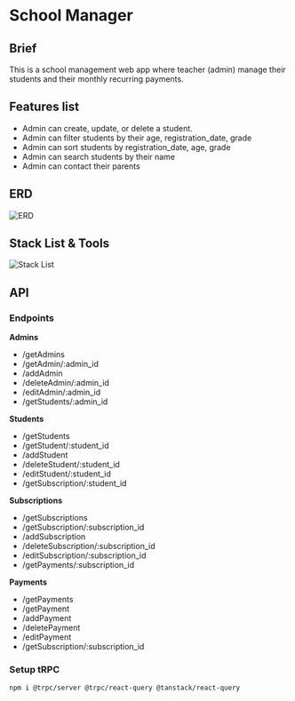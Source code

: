 # School Manager

## Brief

This is a school management web app where teacher (admin) manage their students and their monthly recurring payments.

## Features list

- Admin can create, update, or delete a student.
- Admin can filter students by their age, registration_date, grade
- Admin can sort students by registration_date, age, grade
- Admin can search students by their name
- Admin can contact their parents

## ERD

![ERD](https://asana-user-private-us-east-1.s3.amazonaws.com/assets/1205415844296691/1205707870019584/c079e642ec9b477b6c015dcf3cf065a5?X-Amz-Security-Token=IQoJb3JpZ2luX2VjEPv%2F%2F%2F%2F%2F%2F%2F%2F%2F%2FwEaCXVzLWVhc3QtMSJHMEUCIQCaLEbBeR3Efa5qqLNFiNoUOaApwmnDmsuJdLHlemeXGAIgR03bjDZxEG1DqRHrfDeKz59MQt2xsdajZL7%2FRtBxnXAqsgUIExAAGgw0MDM0ODM0NDY4NDAiDKvuYojYPwRHIwh7ySqPBXClO1xRXnuWgeA9Gu1b7likv6NYrshdGspmkwnA8lollg4%2FnSRtv0TlfedfoA9u6n%2BLXZgM51BsZxdZi%2Fd%2BVGRGtH5bFPm1a8fW4aTrJp%2FJI7njm4tMGdM4jGNQlWF58QRCKiXw%2FY0OtYuEL3tdY8mMOPmDLnztNCGkz2jMPEkCgSPqhIdebG9uD8UZdjv%2FOVuPgmIH%2FcNAPJUJiumS47jXAB5DlN7oAYVu%2BCzi6lBWB3EBYNp12l7EvLJ1JX5R8qdQVI64COHJwOVioyK7xeZwX6q4GOG495u9WZdBBtqcwAnkXCiiOdMdTqxZAf0WC3JPE9kbGQuH3Gsk9z8wPZAawy%2Bor4uHB7cMN8Cf6JBLWKGHldxEA0Gd06IK2joLBZ1BdhmZZuPZjTSRfIvk9z8eKyJcs2gbzfacoioUJwGxpsPgkkk09IaS2xq7MJDhyq0uuY0CLUfjBKIOlgRamRA3WmNvhErJWzSs%2BgWuJVJzbBH8tWXLcl7VxTVPSPccdKa5DNpUEAwpFhofYTH2i57xHeaZIZl%2BFk8qX5WDiONYEvaXcPqG9hp3ioVXm7mdbPPSesNlbnQo%2FJd289F5kNtDXhuSZSmdcAlGMH%2BZIWfJYmngcmTkY1uYHDahkoiq4qDFKWpz17f3%2FM4e3DaYfSAQ7eQTLvRuyMg%2FbGuvdTiqgagFXJfbthFu20wky5GT1vxAuhw%2Bvqet6DIhS%2B1DKjQxNB33JbWNDsENCeCG8FtpTAluPnlqXROrcgDCgW1PP68PwEH9dOV4PNDYtiQNHkP8OVMPEt6QVzY4dZzBY0t2IWJV7jiu%2BfCoXpQWnlPTPJ6Xuuq5KkZVszpu1115zAH33kTeLZAcm8cJldx6Y68wnI2fqQY6sQFOzw%2BEzvj8oCQJVrSbwNxrk6gMCcuvWPguqAZJ3oFey2GnfI5ftzy5h30eNirmh2BpHk6VLZjROnBEulk1lor%2F9EFKsEWn0yl%2FNqlZ3cHyGOs9QQYnHoytSX4PGcQysxsqyM1eDbTNGfDY7ybwpmVI%2BpHxIIBZLa6QEGmuPXd7TdfbLmBm65DDncagKQu9nLsRpwzDUsvBlqFNO1tWQPhysQAiyNGIhC2PGwrDOFPLxwc%3D&X-Amz-Algorithm=AWS4-HMAC-SHA256&X-Amz-Date=20231012T111552Z&X-Amz-SignedHeaders=host&X-Amz-Expires=120&X-Amz-Credential=ASIAV34L4ZY4HB23NRHE%2F20231012%2Fus-east-1%2Fs3%2Faws4_request&X-Amz-Signature=2333781600f32729469b82d582c28aa9c70b1cfedd641b5c4b69b6e0f3880d2e#_=_)

## Stack List & Tools

![Stack List](https://asana-user-private-us-east-1.s3.amazonaws.com/assets/1205415844296691/1205708153499409/ec487fd9f9475b778380d2a41a6b84b4?X-Amz-Security-Token=IQoJb3JpZ2luX2VjEPv%2F%2F%2F%2F%2F%2F%2F%2F%2F%2FwEaCXVzLWVhc3QtMSJHMEUCIQCaLEbBeR3Efa5qqLNFiNoUOaApwmnDmsuJdLHlemeXGAIgR03bjDZxEG1DqRHrfDeKz59MQt2xsdajZL7%2FRtBxnXAqsgUIExAAGgw0MDM0ODM0NDY4NDAiDKvuYojYPwRHIwh7ySqPBXClO1xRXnuWgeA9Gu1b7likv6NYrshdGspmkwnA8lollg4%2FnSRtv0TlfedfoA9u6n%2BLXZgM51BsZxdZi%2Fd%2BVGRGtH5bFPm1a8fW4aTrJp%2FJI7njm4tMGdM4jGNQlWF58QRCKiXw%2FY0OtYuEL3tdY8mMOPmDLnztNCGkz2jMPEkCgSPqhIdebG9uD8UZdjv%2FOVuPgmIH%2FcNAPJUJiumS47jXAB5DlN7oAYVu%2BCzi6lBWB3EBYNp12l7EvLJ1JX5R8qdQVI64COHJwOVioyK7xeZwX6q4GOG495u9WZdBBtqcwAnkXCiiOdMdTqxZAf0WC3JPE9kbGQuH3Gsk9z8wPZAawy%2Bor4uHB7cMN8Cf6JBLWKGHldxEA0Gd06IK2joLBZ1BdhmZZuPZjTSRfIvk9z8eKyJcs2gbzfacoioUJwGxpsPgkkk09IaS2xq7MJDhyq0uuY0CLUfjBKIOlgRamRA3WmNvhErJWzSs%2BgWuJVJzbBH8tWXLcl7VxTVPSPccdKa5DNpUEAwpFhofYTH2i57xHeaZIZl%2BFk8qX5WDiONYEvaXcPqG9hp3ioVXm7mdbPPSesNlbnQo%2FJd289F5kNtDXhuSZSmdcAlGMH%2BZIWfJYmngcmTkY1uYHDahkoiq4qDFKWpz17f3%2FM4e3DaYfSAQ7eQTLvRuyMg%2FbGuvdTiqgagFXJfbthFu20wky5GT1vxAuhw%2Bvqet6DIhS%2B1DKjQxNB33JbWNDsENCeCG8FtpTAluPnlqXROrcgDCgW1PP68PwEH9dOV4PNDYtiQNHkP8OVMPEt6QVzY4dZzBY0t2IWJV7jiu%2BfCoXpQWnlPTPJ6Xuuq5KkZVszpu1115zAH33kTeLZAcm8cJldx6Y68wnI2fqQY6sQFOzw%2BEzvj8oCQJVrSbwNxrk6gMCcuvWPguqAZJ3oFey2GnfI5ftzy5h30eNirmh2BpHk6VLZjROnBEulk1lor%2F9EFKsEWn0yl%2FNqlZ3cHyGOs9QQYnHoytSX4PGcQysxsqyM1eDbTNGfDY7ybwpmVI%2BpHxIIBZLa6QEGmuPXd7TdfbLmBm65DDncagKQu9nLsRpwzDUsvBlqFNO1tWQPhysQAiyNGIhC2PGwrDOFPLxwc%3D&X-Amz-Algorithm=AWS4-HMAC-SHA256&X-Amz-Date=20231012T111241Z&X-Amz-SignedHeaders=host&X-Amz-Expires=120&X-Amz-Credential=ASIAV34L4ZY4HB23NRHE%2F20231012%2Fus-east-1%2Fs3%2Faws4_request&X-Amz-Signature=0fc835e225d82352166d3859853652d6a4f0acebc257fcd662a6429df7af67d3#_=_)

## API

### Endpoints

**Admins**

- /getAdmins
- /getAdmin/:admin_id
- /addAdmin
- /deleteAdmin/:admin_id
- /editAdmin/:admin_id
- /getStudents/:admin_id

**Students**

- /getStudents
- /getStudent/:student_id
- /addStudent
- /deleteStudent/:student_id
- /editStudent/:student_id
- /getSubscription/:student_id

**Subscriptions**

- /getSubscriptions
- /getSubscription/:subscription_id
- /addSubscription
- /deleteSubscription/:subscription_id
- /editSubscription/:subscription_id
- /getPayments/:subscription_id

**Payments**

- /getPayments
- /getPayment
- /addPayment
- /deletePayment
- /editPayment
- /getSubscription/:subscription_id

### Setup tRPC

`npm i @trpc/server @trpc/react-query @tanstack/react-query`
